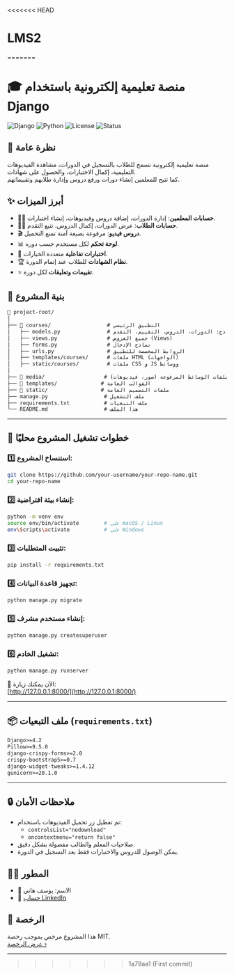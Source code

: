 <<<<<<< HEAD
# LMS2
=======
# 🎓 منصة تعليمية إلكترونية باستخدام Django

![Django](https://img.shields.io/badge/Django-4.x-green?logo=django)
![Python](https://img.shields.io/badge/Python-3.x-blue?logo=python)
![License](https://img.shields.io/badge/License-MIT-lightgrey)
![Status](https://img.shields.io/badge/Status-Active-brightgreen)



## 📘 نظرة عامة

منصة تعليمية إلكترونية تسمح للطلاب بالتسجيل في الدورات، مشاهدة الفيديوهات التعليمية، إكمال الاختبارات، والحصول على شهادات.  
كما تتيح للمعلمين إنشاء دورات ورفع دروس وإدارة طلابهم وتقييماتهم.



## ✨ أبرز الميزات

- 🧑‍🏫 **حسابات المعلمين**: إدارة الدورات، إضافة دروس وفيديوهات، إنشاء اختبارات.
- 👨‍🎓 **حسابات الطلاب**: عرض الدورات، إكمال الدروس، تتبع التقدم.
- 🎬 **دروس فيديو**: مرفوعة بصيغة آمنة تمنع التحميل.
- 📊 **لوحة تحكم** لكل مستخدم حسب دوره.
- 🧪 **اختبارات تفاعلية** متعددة الخيارات.
- 🏆 **نظام الشهادات** للطلاب عند إتمام الدورة.
- ⭐ **تقييمات وتعليقات** لكل دورة.


## 🧱 بنية المشروع

```markdown
📁 project-root/
│
├── 📁 courses/                  # التطبيق الرئيسي
│   ├── models.py               # النماذج: الدورات، الدروس، التقييم، التقدم
│   ├── views.py                # جميع العروض (Views)
│   ├── forms.py                # نماذج الإدخال
│   ├── urls.py                 # الروابط المخصصة للتطبيق
│   ├── templates/courses/      # ملفات HTML (الواجهات)
│   ├── static/courses/         # ملفات CSS و JS ووسائط
│
├── 📁 media/                   # ملفات الوسائط المرفوعة (صور، فيديوهات)
├── 📁 templates/              # القوالب العامة
├── 📁 static/                 # ملفات التصميم العامة
├── manage.py                  # ملف التشغيل
├── requirements.txt           # ملف التبعيات
└── README.md                  # هذا الملف
```

---

## 🚀 خطوات تشغيل المشروع محليًا

### 1️⃣ استنساخ المشروع:

```bash
git clone https://github.com/your-username/your-repo-name.git
cd your-repo-name
```

### 2️⃣ إنشاء بيئة افتراضية:

```bash
python -m venv env
source env/bin/activate        # على macOS / Linux
env\Scripts\activate           # على Windows
```

### 3️⃣ تثبيت المتطلبات:

```bash
pip install -r requirements.txt
```

### 4️⃣ تجهيز قاعدة البيانات:

```bash
python manage.py migrate
```

### 5️⃣ إنشاء مستخدم مشرف:

```bash
python manage.py createsuperuser
```

### 6️⃣ تشغيل الخادم:

```bash
python manage.py runserver
```

📍 الآن يمكنك زيارة:  
[http://127.0.0.1:8000/](http://127.0.0.1:8000/)

---

## 📦 ملف التبعيات (`requirements.txt`)

```txt
Django>=4.2
Pillow>=9.5.0
django-crispy-forms>=2.0
crispy-bootstrap5>=0.7
django-widget-tweaks>=1.4.12
gunicorn>=20.1.0
```

---

## 🔒 ملاحظات الأمان

- تم تعطيل زر تحميل الفيديوهات باستخدام:
  - `controlsList="nodownload"`
  - `oncontextmenu="return false"`
- صلاحيات المعلم والطالب مفصولة بشكل دقيق.
- يمكن الوصول للدروس والاختبارات فقط بعد التسجيل في الدورة.


## 👨‍💻 المطور

- 👤 الاسم: يوسف هاني
- 🔗 [حساب LinkedIn](https://www.linkedin.com/in/yousef-hany-279aa5240/)



## 📄 الرخصة

هذا المشروع مرخص بموجب رخصة MIT.  
[عرض الرخصة ›](LICENSE)

---

>>>>>>> 1a79aa1 (First commit)
